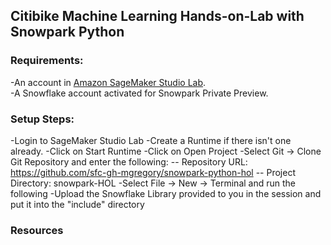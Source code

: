 ## Citibike Machine Learning Hands-on-Lab with Snowpark Python  

### Requirements:  
-An account in [Amazon SageMaker Studio Lab](https://studiolab.sagemaker.aws/).  
-A Snowflake account activated for Snowpark Private Preview.  
    

### Setup Steps:

-Login to SageMaker Studio Lab
-Create a Runtime if there isn't one already.
-Click on Start Runtime
-Click on Open Project
-Select Git -> Clone Git Repository and enter the following:
    -- Repository URL: https://github.com/sfc-gh-mgregory/snowpark-python-hol
    -- Project Directory: snowpark-HOL
-Select File -> New -> Terminal and run the following
-Upload the Snowflake Library provided to you in the session and put it into the "include" directory


### Resources
